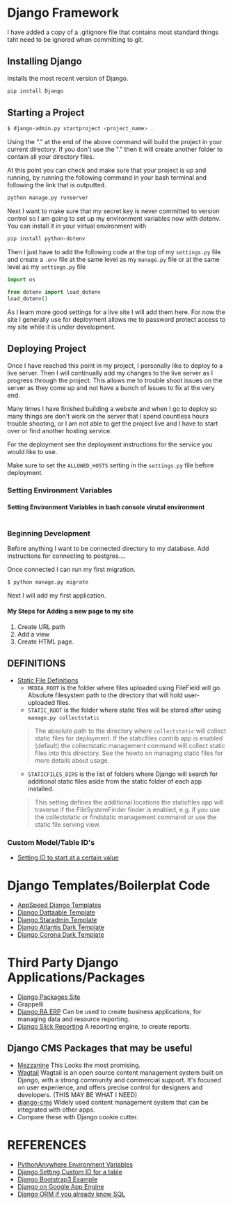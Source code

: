 # Django Framework

I have added a copy of a .gitignore file that contains most standard things taht need to be ignored when committing to git.

## Installing Django
Installs the most recent version of Django.
```bash
pip install Django
```


## Starting a Project
```bash
$ django-admin.py startproject <project_name> .
```
Using the "." at the end of the above command will build the project in your current directory.
If you don't use the "." then it will create another folder to contain all your directory files.

At this point you can check and make sure that your project is up and running,
by running the following command in your bash terminal and following the link
that is outputted.
```bash
python manage.py runserver
```

Next I want to make sure that my secret key is never committed to version control so I am
going to set up my environment variables now with dotenv. You can install it in your
virtual environment with
```bash
pip install python-dotenv
```

Then I just have to add the following code at the top of my `settings.py` file and
create a `.env` file at the same level as my `manage.py` file or at the same level
as my `settings.py` file

```python
import os

from dotenv import load_dotenv
load_dotenv()
```
As I learn more good settings for a live site I will add them here. For now
the site I generally use for deployment allows me to password protect access
to my site while it is under development.

## Deploying Project
Once I have reached this point in my project, I personally like to deploy to
a live server. Then I will continually add my changes to the live server as I
progress through the project. This allows me to trouble shoot issues on the
server as they come up and not have a bunch of issues to fix at the very end.

Many times I have finished building a website and when I go to deploy so many
things are don't work on the server that I spend countless hours trouble
shooting, or I am not able to get the project live and I have to start over
or find another hosting service.

For the deployment see the deployment instructions for the service you would
like to use.

Make sure to set the `ALLOWED_HOSTS` setting in the `settings.py` file before
deployment.

### Setting Environment Variables

#### Setting Environment Variables in bash console virutal environment
```bash

```

### Beginning Development

Before anything I want to be connected directory to my database. Add
instructions for connecting to postgres....

Once connected I can run my first migration.
```bash
$ python manage.py migrate
```
Next I will add my first application.

#### My Steps for Adding a new page to my site
1. Create URL path
2. Add a view
3. Create HTML page.


## DEFINITIONS
* [Static File Definitions](https://stackoverflow.com/questions/24022558/differences-between-staticfiles-dir-static-root-and-media-root)
    * `MEDIA_ROOT` is the folder where files uploaded using FileField will go.
    Absolute filesystem path to the directory that will hold user-uploaded files.
    * `STATIC_ROOT` is the folder where static files will be stored after using 
    `manage.py collectstatic`
    > The absolute path to the directory where `collectstatic` will collect 
    > static files for deployment. 
    > If the staticfiles contrib app is enabled (default) the collectstatic 
    > management command will collect static files into this directory. 
    > See the howto on managing static files for more details about usage.
    * `STATICFILES_DIRS` is the list of folders where Django will search for 
    additional static files aside from the static folder of each app installed.
    >This setting defines the additional locations the staticfiles app will 
    > traverse if the FileSystemFinder finder is enabled, e.g. if you use the 
    > collectstatic or findstatic management command or use the static file 
    > serving view.



### Custom Model/Table ID's
* [Setting ID to start at a certain value](https://stackoverflow.com/questions/117800/how-to-get-django-autofields-to-start-at-a-higher-number)

# Django Templates/Boilerplat Code
* [AppSpeed Django Templates](https://appseed.us/django)
* [Django Dattaable Template](https://github.com/app-generator/django-dashboard-dattaable)
* [Django Staradmin Template](https://github.com/app-generator/django-dashboard-staradmin)
* [Django Atlantis Dark Template](https://appseed.us/admin-dashboards/django-dashboard-atlantis-dark)
* [Django Corona Dark Template](https://appseed.us/admin-dashboards/django-dashboard-corona-dark)


# Third Party Django Applications/Packages
* [Django Packages Site](https://djangopackages.org/) 
* Grappelli
* [Django RA  ERP](https://github.com/ra-systems/django-ra-erp) Can be used to
create business applications, for managing data and resource reporting.
* [Django Slick Reporting](https://github.com/ra-systems/django-slick-reporting)
A reporting engine, to create reports.

## Django CMS Packages that may be useful
* [Mezzanine](https://github.com/stephenmcd/mezzanine) This Looks the most
promising.
* [Wagtail](https://github.com/wagtail/wagtail) Wagtail is an open source 
content management system built on Django, with a strong community and 
commercial support. It's focused on user experience, and offers precise control 
for designers and developers. (THIS MAY BE WHAT I NEED)
* [django-cms](https://github.com/django-cms/django-cms) Widely used content
management system that can be integrated with other apps.
* Compare these with Django cookie cutter.


# REFERENCES
* [PythonAnywhere Environment Variables](https://help.pythonanywhere.com/pages/environment-variables-for-web-apps/)
* [Django Setting Custom ID for a table](https://techstream.org/Web-Development/Custom-Auto-Increment-Field-Django)
* [Django Bootstrap3 Example](https://www.dev2qa.com/django-bootstrap3-example/)
* [Django on Google App Engine](https://medium.com/bluekiri/gae-django-3-0-production-ready-app-using-cookiecutter-in-5-minutes-adb6c35a2b3e)
* [Django ORM if you already know SQL](https://amitness.com/2018/10/django-orm-for-sql-users/)